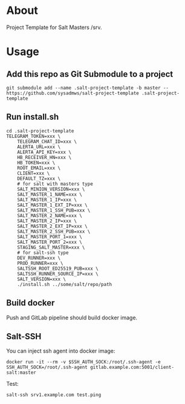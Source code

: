 # About
Project Template for Salt Masters /srv.

# Usage
## Add this repo as Git Submodule to a project

```
git submodule add --name .salt-project-template -b master -- https://github.com/sysadmws/salt-project-template .salt-project-template
```

## Run install.sh
```
cd .salt-project-template
TELEGRAM_TOKEN=xxx \
	TELEGRAM_CHAT_ID=xxx \
	ALERTA_URL=xxx \
	ALERTA_API_KEY=xxx \
	HB_RECEIVER_HN=xxx \
	HB_TOKEN=xxx \
	ROOT_EMAIL=xxx \
	CLIENT=xxx \
	DEFAULT_TZ=xxx \
	# for salt with masters type
	SALT_MINION_VERSION=xxx \
	SALT_MASTER_1_NAME=xxx \
	SALT_MASTER_1_IP=xxx \
	SALT_MASTER_1_EXT_IP=xxx \
	SALT_MASTER_1_SSH_PUB=xxx \
	SALT_MASTER_2_NAME=xxx \
	SALT_MASTER_2_IP=xxx \
	SALT_MASTER_2_EXT_IP=xxx \
	SALT_MASTER_2_SSH_PUB=xxx \
	SALT_MASTER_PORT_1=xxx \
	SALT_MASTER_PORT_2=xxx \
	STAGING_SALT_MASTER=xxx \
	# for salt-ssh type
	DEV_RUNNER=xxx \
	PROD_RUNNER=xxx \
	SALTSSH_ROOT_ED25519_PUB=xxx \
	SALTSSH_RUNNER_SOURCE_IP=xxx \
	SALT_VERSION=xxx \
	./install.sh ../some/salt/repo/path
```

## Build docker
Push and GitLab pipeline should build docker image.

## Salt-SSH
You can inject ssh agent into docker image:
```
docker run -it --rm -v $SSH_AUTH_SOCK:/root/.ssh-agent -e SSH_AUTH_SOCK=/root/.ssh-agent gitlab.example.com:5001/client-salt:master
```

Test:
```
salt-ssh srv1.example.com test.ping
```
